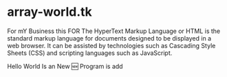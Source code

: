 # array-world.tk
For mY Business
  this FOR The HyperText Markup Language or HTML is the standard markup language for documents designed to be displayed in a web browser. It can be assisted by technologies such as Cascading Style Sheets (CSS) and scripting languages such as JavaScript.


Hello World Is an New 🆕 Program is add
